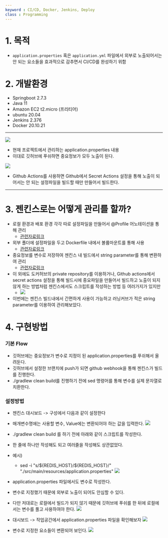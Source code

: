 ```yaml
---
keyword : CI/CD, Docker, Jenkins, Deploy
class : Programming
---
```


# 1. 목적

- `application.properties` 혹은 `application.yml` 파일에서 외부로 노출되어서는 안 되는 요소들을 효과적으로 감추면서 CI/CD를 완성하기 위함

# 2. 개발환경

-   Springboot 2.7.3
-   Java 11
-   Amazon EC2 t2.micro (프리티어)
-   ubuntu 20.04
-   Jenkins 2.376
-   Docker 20.10.21

---

![](https://img1.daumcdn.net/thumb/R1280x0/?scode=mtistory2&fname=https%3A%2F%2Fk.kakaocdn.net%2Fdn%2FGOzhD%2FbtrQON9vVXL%2FuBNpsRdzBbGQUgx1oyk8C1%2Fimg.png)
- 현재 프로젝트에서 관리하는 application.properties 내용
- 이대로 깃허브에 푸쉬하면 중요정보가 모두 노출이 된다.

![](https://img1.daumcdn.net/thumb/R1280x0/?scode=mtistory2&fname=https%3A%2F%2Fk.kakaocdn.net%2Fdn%2FGCnIC%2FbtrQNKzcewJ%2Fhz376Fk76pK9V5JDGK7edk%2Fimg.png)
- Github Actions를 사용하면 Github에서 Secret Actions 설정을 통해 노출이 되어서는 안 되는 설정파일을 빌드할 때만 만들어서 빌드한다.

---

# 3. 젠킨스로는 어떻게 관리를 할까?

- 로컬 환경과 배포 환경 각각 따로 설정파일을 만들어서 @Profile 어노테이션을 통해 관리
	- [관련자료링크](https://blog.naver.com/PostView.naver?blogId=gmlwo308&logNo=222260290588&parentCategoryNo=&categoryNo=38&viewDate=&isShowPopularPosts=true&from=search)
- 외부 폴더에 설정파일을 두고 Dockerfile 내에서 볼륨마운트를 통해 사용
	- [관련자료링크](https://backtony.github.io/spring/aws/2021-08-08-spring-cicd-1/#cf-docker%EC%97%90%EC%84%9C-spring-%EC%99%B8%EB%B6%80-%EC%84%A4%EC%A0%95-%ED%8C%8C%EC%9D%BC-%EC%A3%BC%EC%9E%85%ED%95%98%EA%B8%B0)
- 중요정보를 변수로 저장하여 젠킨스 내 빌드에서 string parameter를 통해 변환하여 관리
	- [관련자료링크](https://redcoder.tistory.com/300)
- 이 외에도 도커허브의 private repository를 이용하거나, Github actions에서 secret actions 설정을 통해 빌드시에 중요파일을 만들어서 빌드하고 노출이 되지 않게 하는 방법처럼 젠킨스에서도 스크립트를 작성하는 방법 등 여러가지가 있지만 
	- ![](https://img1.daumcdn.net/thumb/R1280x0/?scode=mtistory2&fname=https%3A%2F%2Fk.kakaocdn.net%2Fdn%2FGCnIC%2FbtrQNKzcewJ%2Fhz376Fk76pK9V5JDGK7edk%2Fimg.png)
- 이번에는 젠킨스 빌드내에서 간편하게 사용이 가능하고 러닝커브가 적은 string parameter를 이용하여 관리해보았다.


# 4. 구현방법

### 기본 Flow

- 깃허브에는 중요정보가 변수로 지정이 된 application.properties를 푸쉬해서 올려둔다.
- 깃허브에서 설정한 브랜치에 push가 되면 github webhook을 통해 젠킨스가 빌드를 진행한다.
- ./gradlew clean build를 진행하기 전에 sed 명령어를 통해 변수를 실제 문자열로 치환한다.

### 설정방법

- 젠킨스 대시보드 -> 구성에서 다음과 같이 설정한다
- 매개변수명에는 사용할 변수, Value에는 변환되어야 하는 값을 입력한다.
![](https://img1.daumcdn.net/thumb/R1280x0/?scode=mtistory2&fname=https%3A%2F%2Fk.kakaocdn.net%2Fdn%2FXQPxE%2FbtrQMw2hCud%2Fq0EzgD8vjRtYCYOQAmnCk0%2Fimg.jpg)

- ./gradlew clean build 를 하기 전에 아래와 같이 스크립트를 작성한다.
- 한 줄에 하나만 작성해도 되고 여러줄을 작성해도 상관없었다.
- 예시)
	- sed -i "s/\${REDIS_HOST}/${REDIS_HOST}/" "./src/main/resources/application.properties"
![](https://img1.daumcdn.net/thumb/R1280x0/?scode=mtistory2&fname=https%3A%2F%2Fk.kakaocdn.net%2Fdn%2FsCPIG%2FbtrQMwVuqFc%2FcGoQtY1jWdHV4vkVesjHvK%2Fimg.png)

- application.properties 파일에서도 변수로 작성한다.
- 변수로 지정했기 때문에 외부로 노출이 되어도 안심할 수 있다.
- 다만 저대로는 로컬에서 빌드가 되지 않기 때문에 깃허브에 푸쉬를 한 뒤에 로컬에서는 변수를 풀고 사용하여야 한다.
![](https://img1.daumcdn.net/thumb/R1280x0/?scode=mtistory2&fname=https%3A%2F%2Fk.kakaocdn.net%2Fdn%2Fb0T3X3%2FbtrQKvbGZNx%2FfjLLKnKqkSKlcbsdiL9nmk%2Fimg.png)

- 대시보드 -> 작업공간에서 application.properties 파일을 확인해보자
![](https://img1.daumcdn.net/thumb/R1280x0/?scode=mtistory2&fname=https%3A%2F%2Fk.kakaocdn.net%2Fdn%2FcCqOJG%2FbtrQKuw6cgm%2Fbu3rDcHfi1i9l0quBtAT81%2Fimg.png)

- 변수로 지정한 요소들이 변환되어 보인다.
![](https://img1.daumcdn.net/thumb/R1280x0/?scode=mtistory2&fname=https%3A%2F%2Fk.kakaocdn.net%2Fdn%2FB3iDP%2FbtrQN80RTvj%2FACVB9KQg0xuVJcXD3HnkmK%2Fimg.png)